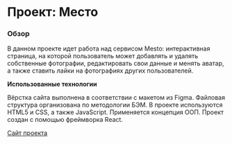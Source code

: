 # Проект: Место

### Обзор

В данном проекте идет работа над сервисом Mesto: интерактивная страница, на которой пользователь может добавлять и удалять собственные фотографии, редактировать свои данные и менять аватар, а также ставить лайки на фотографиях других пользователей. 

**Использованные технологии**

Вёрстка сайта выполнена в соответствии с макетом из Figma. Файловая структура организована по методологии БЭМ. В проекте используются HTML5 и CSS, а также JavaScript. Применяется концепция ООП. Проект создан с помощью фреймворка React.

[Сайт проекта](https://keeers.github.io/mesto-react/)
